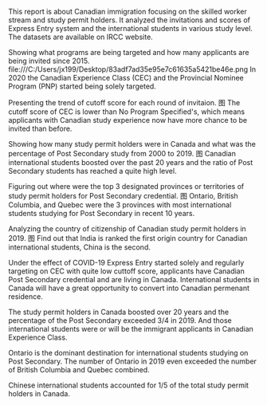
This report is about Canadian immigration focusing on the skilled worker stream and study permit holders. It analyzed the invitations and scores of Express Entry system and the international students in various study level. The datasets are available on IRCC website. 

Showing what programs are being targeted and how many applicants are being invited since 2015.
file:///C:/Users/jx199/Desktop/83adf7ad35e95e7c61635a5421be46e.png
In 2020 the Canadian Experience Class (CEC) and the Provincial Nominee Program (PNP) started being solely targeted.

Presenting the trend of cutoff score for each round of invitaion. 
图
The cutoff score of CEC is lower than No Program Specified's, which means applicants with Canadian study experience now have more chance to be invited than before.

Showing how many study permit holders were in Canada and what was the percentage of Post Secondary study from 2000 to 2019.
图
Canadian international students boosted over the past 20 years and the ratio of Post Secondary students has reached a quite high level.

Figuring out where were the top 3 designated provinces or territories of study permit holders for Post Secondary credential.
图
Ontario, British Columbia, and Quebec were the 3 provinces with most international students studying for Post Secondary in recent 10 years. 

Analyzing the country of citizenship of Canadian study permit holders in 2019.
图
Find out that India is ranked the first origin country for Canadian international students, China is the second.  

Under the effect of COVID-19 Express Entry started solely and regularly targeting on CEC with quite low cuttoff score, applicants have Canadian Post Secondary credential and are living in Canada. International students in Canada will have a great opportunity to convert into Canadian permenant residence. 

The study permit holders in Canada boosted over 20 years and the percentage of the Post Secondary exceeded 3/4 in 2019. And those international students were or will be the immigrant applicants in Canadian Experience Class. 

Ontario is the dominant destination for international students studying on Post Secondary. The number of Ontario in 2019 even exceeded the number of British Columbia and Quebec combined. 

Chinese international students accounted for 1/5 of the total study permit holders in Canada. 
